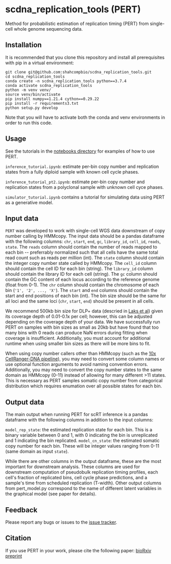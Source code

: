 # scdna_replication_tools (PERT)
Method for probabilistic estimation of replication timing (PERT) from single-cell whole genome sequencing data.

## Installation

It is recommended that you clone this repository and install all prerequisites with pip in a virtual environment:

```
git clone git@github.com:shahcompbio/scdna_replication_tools.git
cd scdna_replication_tools
conda create -n scdna_replication_tools python==3.7.4
conda activate scdna_replication_tools
python -m venv venv/
source venv/bin/activate
pip install numpy==1.21.4 cython==0.29.22
pip install -r requirements3.txt
python setup.py develop
```

Note that you will have to activate both the conda and venv environments in order to run this code.

## Usage

See the tutorials in the [notebooks directory](https://github.com/shahcompbio/scdna_replication_tools/tree/main/notebooks) for examples of how to use PERT.

`inference_tutorial.ipynb`: estimate per-bin copy number and replication states from a fully diploid sample with known cell cycle phases.

`inference_tutorial_pt2.ipynb`: estimate per-bin copy number and replication states from a polyclonal sample with unknown cell cyce phases.

`simulator_tutorial.ipynb` contains a tutorial for simulating data using PERT as a generative model.

## Input data

`PERT` was developed to work with single-cell WGS data downstream of copy number calling by HMMcopy. The input data should be a pandas dataframe with the following columns:
`chr`, `start`, `end`, `gc`, `library_id`, `cell_id`, `reads`, `state`.
The `reads` column should contain the number of reads mapped to each bin -- preferrably normalized such that all cells have the same total read count such as reads per million (int). The `state` column should contain the integer copy number state called by HMMcopy. The `cell_id` column should contain the cell ID for each bin (string). The `library_id` column should contain the library ID for each cell (string). The `gc` column should contain the GC content of each locus according to the reference genome (float from 0-1). The `chr` column should contain the chromosome of each bin (`'1', '2', ..., 'X'`). The `start` and `end` columns should contain the start and end positions of each bin (int). The bin size should be the same for all loci and the same loci (`chr`, `start`, `end`) should be present in all cells. 

We recommend 500kb bin size for DLP+ data (descried in [Laks et al](https://doi.org/10.1016/j.cell.2019.10.026)) given its coverage depth of 0.01-0.1x per cell; however, this can be adjusted depending on the coverage depth of your data. We have successfully run PERT on samples with bin sizes as small as 20kb but have found that too many bins with 0 reads can produce NaN errors during fitting when coverage is insufficient. Additionally, you must account for additional runtime when using smaller bin sizes as there will be more bins to fit.

When using copy number callers other than HMMcopy (such as the [10x CellRanger-DNA pipeline](https://support.10xgenomics.com/single-cell-dna/software/pipelines/latest/what-is-cell-ranger-dna)), you may need to convert some column names or use optional function arguments to avoid naming convention errors. Additionally, you may need to convert the copy number states to the same domain as HMMcopy (0-11) instead of allowing for many different >11 states. This is necessary as PERT samples somatic copy number from categorical distribution which requires enumation over all possible states for each bin.


## Output data

The main output when running PERT for scRT inference is a pandas dataframe with the following columns in addition to the input columns:

`model_rep_state`: the estimated replication state for each bin. This is a binary variable between 0 and 1, with 0 indicating the bin is unreplicated and 1 indicating the bin replicated.
`model_cn_state`: the estimated somatic copy number for each bin. These will be integer values ranging from 0-11 (same domain as input `state`). 

While there are other columns in the output dataframe, these are the most important for downstream analysis. These columns are used for downstream computation of pseudobulk replication timing profiles, each cell's fraction of replicated bins, cell cycle phase predictions, and a sample's time from scheduled replication (T-width). Other output columns from pert_model.py correspond to the name of different latent variables in the graphical model (see paper for details).


## Feedback

Please report any bugs or issues to the [issue tracker](https://github.com/shahcompbio/scdna_replication_tools/issues).


## Citation

If you use PERT in your work, please cite the following paper: [bioRxiv preprint](https://www.biorxiv.org/content/10.1101/2023.04.10.536250v1)
